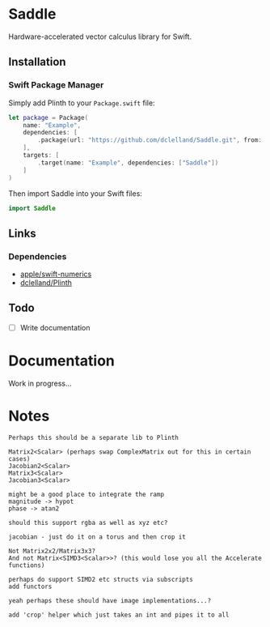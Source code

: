 # Saddle

Hardware-accelerated vector calculus library for Swift.

## Installation

### Swift Package Manager

Simply add Plinth to your `Package.swift` file: 

```swift
let package = Package(
    name: "Example",
    dependencies: [
        .package(url: "https://github.com/dclelland/Saddle.git", from: "0.1.0"),
    ],
    targets: [
        .target(name: "Example", dependencies: ["Saddle"])
    ]
)
```

Then import Saddle into your Swift files:

```swift
import Saddle
```

## Links

### Dependencies

- [apple/swift-numerics](https://github.com/apple/swift-numerics)
- [dclelland/Plinth](https://github.com/dclelland/Plinth)

## Todo

- [ ] Write documentation

# Documentation

Work in progress...

# Notes

```
Perhaps this should be a separate lib to Plinth

Matrix2<Scalar> (perhaps swap ComplexMatrix out for this in certain cases)
Jacobian2<Scalar>
Matrix3<Scalar>
Jacobian3<Scalar>

might be a good place to integrate the ramp
magnitude -> hypot
phase -> atan2

should this support rgba as well as xyz etc?

jacobian - just do it on a torus and then crop it

Not Matrix2x2/Matrix3x3?
And not Matrix<SIMD3<Scalar>>? (this would lose you all the Accelerate functions)

perhaps do support SIMD2 etc structs via subscripts
add functors

yeah perhaps these should have image implementations...?

add 'crop' helper which just takes an int and pipes it to all
```
